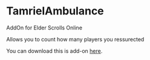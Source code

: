 # TamrielAmbulance

AddOn for Elder Scrolls Online

Allows you to count how many players you ressurected

You can download this is add-on [here](https://www.esoui.com/downloads/info3124-TamrielAmbulance.html).
